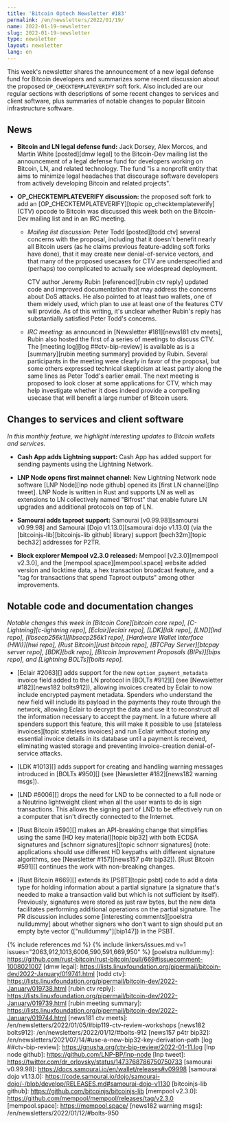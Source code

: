 ```yaml
---
title: 'Bitcoin Optech Newsletter #183'
permalink: /en/newsletters/2022/01/19/
name: 2022-01-19-newsletter
slug: 2022-01-19-newsletter
type: newsletter
layout: newsletter
lang: en
---
```

This week's newsletter shares the announcement of a new legal defense
fund for Bitcoin developers and summarizes some recent discussion about
the proposed `OP_CHECKTEMPLATEVERIFY` soft fork.  Also included are our
regular sections with descriptions of some recent changes to services
and client software, plus summaries of notable changes to popular
Bitcoin infrastructure software.

## News

- **Bitcoin and LN legal defense fund:** Jack Dorsey, Alex Morcos, and
  Martin White [posted][dmw legal] to the Bitcoin-Dev mailing list the
  announcement of a legal defense fund for developers working on Bitcoin,
  LN, and related technology.  The fund "is a nonprofit entity that aims
  to minimize legal headaches that discourage software developers from
  actively developing Bitcoin and related projects".

- **OP_CHECKTEMPLATEVERIFY discussion:** the proposed soft fork to add
  an [OP_CHECKTEMPLATEVERIFY][topic op_checktemplateverify] (CTV) opcode
  to Bitcoin was discussed this week both on the Bitcoin-Dev mailing
  list and in an IRC meeting.

    - *Mailing list discussion:* Peter Todd [posted][todd ctv] several
      concerns with the proposal, including that it doesn't benefit
      nearly all Bitcoin users (as he claims previous feature-adding
      soft forks have done), that it may create new denial-of-service
      vectors, and that many of the proposed usecases for CTV are
      underspecified and (perhaps) too complicated to actually see
      widespread deployment.

        CTV author Jeremy Rubin [referenced][rubin ctv reply] updated
        code and improved documentation that may address the concerns
        about DoS attacks.  He also pointed to at least two wallets, one
        of them widely used, which plan to use at least one of the
        features CTV will provide.  As of this writing, it's unclear
        whether Rubin's reply has substantially satisfied Peter Todd's
        concerns.

    - *IRC meeting:* as announced in [Newsletter #181][news181 ctv
      meets], Rubin also hosted the first of a series of meetings to
      discuss CTV.  The [meeting log][log ##ctv-bip-review] is available
      as is a [summary][rubin meeting summary] provided by Rubin.
      Several participants in the meeting were clearly in favor of the
      proposal, but some others expressed technical skepticism at least
      partly along the same lines as Peter Todd's earlier email.  The
      next meeting is proposed to look closer at some applications for
      CTV, which may help investigate whether it does indeed provide a
      compelling usecase that will benefit a large number of Bitcoin
      users.

## Changes to services and client software

*In this monthly feature, we highlight interesting updates to Bitcoin
wallets and services.*

- **Cash App adds Lightning support:**
  Cash App has added support for sending payments using the Lightning Network.

- **LNP Node opens first mainnet channel:**
  New Lightning Network node software [LNP Node][lnp node github] opened its [first LN channel][lnp tweet].
  LNP Node is written in Rust and supports LN as well as extensions to LN
  collectively named "Bifrost" that enable future LN upgrades and additional
  protocols on top of LN.

- **Samourai adds taproot support:**
  Samourai [v0.99.98][samourai v0.99.98] and Samourai [Dojo v1.13.0][samourai dojo v1.13.0]
  (via the [bitcoinjs-lib][bitcoinjs-lib github] library) support [bech32m][topic bech32] addresses for P2TR.

- **Block explorer Mempool v2.3.0 released:**
  Mempool [v2.3.0][mempool v2.3.0], and the [mempool.space][mempool.space]
  website added version and locktime data, a hex transaction broadcast feature,
  and a "tag for transactions that spend Taproot outputs" among other improvements.

## Notable code and documentation changes

*Notable changes this week in [Bitcoin Core][bitcoin core repo],
[C-Lightning][c-lightning repo], [Eclair][eclair repo], [LDK][ldk repo],
[LND][lnd repo], [libsecp256k1][libsecp256k1 repo], [Hardware Wallet
Interface (HWI)][hwi repo], [Rust Bitcoin][rust bitcoin repo], [BTCPay
Server][btcpay server repo], [BDK][bdk repo], [Bitcoin Improvement
Proposals (BIPs)][bips repo], and [Lightning BOLTs][bolts repo].*

- [Eclair #2063][] adds support for the new `option_payment_metadata`
  invoice field added to the LN protocol in [BOLTs #912][] (see
  [Newsletter #182][news182 bolts912]), allowing invoices created by
  Eclair to now include encrypted payment metadata.  Spenders who
  understand the new field will include its payload in the payments they
  route through the network, allowing Eclair to decrypt the data and use
  it to reconstruct all the information necessary to accept the payment.
  In a future where all spenders support this feature, this will make it
  possible to use [stateless invoices][topic stateless invoices] and run
  Eclair without storing any essential invoice details in its database
  until a payment is received, eliminating wasted storage and preventing
  invoice-creation denial-of-service attacks.

- [LDK #1013][] adds support for creating and handling warning messages
  introduced in [BOLTs #950][] (see [Newsletter #182][news182 warning msgs]).

- [LND #6006][] drops the need for LND to be connected to a full node or
  a Neutrino lightweight client when all the user wants to do is sign
  transactions.  This allows the signing part of LND to be effectively
  run on a computer that isn't directly connected to the Internet.

- [Rust Bitcoin #590][] makes an API-breaking change that simplifies
  using the same [HD key material][topic bip32] with both ECDSA
  signatures and [schnorr signatures][topic schnorr signatures] (note:
  applications should use different HD keypaths with different signature
  algorithms, see [Newsletter #157][news157 p4tr bip32]).  [Rust Bitcoin
  #591][] continues the work with non-breaking changes.

- [Rust Bitcoin #669][] extends its [PSBT][topic psbt] code to add a data type for holding information about a
  partial signature (a signature that's needed to make a transaction
  valid but which is not sufficient by itself).  Previously, signatures
  were stored as just raw bytes, but the new data facilitates performing
  additional operations on the partial signature.  The PR discussion
  includes some [interesting comments][poelstra nulldummy] about whether
  signers who don't want to sign should put an empty byte vector
  (["nulldummy"][bip147]) in the PSBT.

{% include references.md %}
{% include linkers/issues.md v=1 issues="2063,912,1013,6006,590,591,669,950" %}
[poelstra nulldummy]: https://github.com/rust-bitcoin/rust-bitcoin/pull/669#issuecomment-1008021007
[dmw legal]: https://lists.linuxfoundation.org/pipermail/bitcoin-dev/2022-January/019741.html
[todd ctv]: https://lists.linuxfoundation.org/pipermail/bitcoin-dev/2022-January/019738.html
[rubin ctv reply]: https://lists.linuxfoundation.org/pipermail/bitcoin-dev/2022-January/019739.html
[rubin meeting summary]: https://lists.linuxfoundation.org/pipermail/bitcoin-dev/2022-January/019744.html
[news181 ctv meets]: /en/newsletters/2022/01/05/#bip119-ctv-review-workshops
[news182 bolts912]: /en/newsletters/2022/01/12/#bolts-912
[news157 p4tr bip32]: /en/newsletters/2021/07/14/#use-a-new-bip32-key-derivation-path
[log ##ctv-bip-review]: https://gnusha.org/ctv-bip-review/2022-01-11.log
[lnp node github]: https://github.com/LNP-BP/lnp-node
[lnp tweet]: https://twitter.com/dr_orlovsky/status/1473768786750750733
[samourai v0.99.98]: https://docs.samourai.io/en/wallet/releases#v09998
[samourai dojo v1.13.0]: https://code.samourai.io/dojo/samourai-dojo/-/blob/develop/RELEASES.md#samourai-dojo-v1130
[bitcoinjs-lib github]: https://github.com/bitcoinjs/bitcoinjs-lib
[mempool v2.3.0]: https://github.com/mempool/mempool/releases/tag/v2.3.0
[mempool.space]: https://mempool.space/
[news182 warning msgs]: /en/newsletters/2022/01/12/#bolts-950
